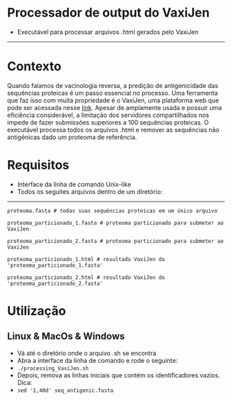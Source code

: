# Processador de output do VaxiJen
* Executável para processar arquivos .html gerados pelo VaxiJen
---

# Contexto
Quando falamos de vacinologia reversa, a predição de antigenicidade das sequências proteicas é um passo essencial no processo. Uma ferramenta que faz isso com muita propriedade é o VaxiJen, uma plataforma web que pode ser acessada nesse [link](http://www.ddg-pharmfac.net/vaxijen/VaxiJen/VaxiJen.html). Apesar de amplamente usada e possuir uma eficiência considerável, a limitação dos servidores compartilhados nos impede de fazer submissões superiores a 100 sequências proteicas. O executável processa todos os arquivos .html e remover as sequências não antigênicas dado um proteoma de referência.

# Requisitos
* Interface da linha de comando Unix-like
* Todos os seguites arquivos dentro de um diretório:
---

    proteoma.fasta # todas suas sequências proteicas em um único arquivo
    
    proteoma_particionado_1.fasta # proteoma particionado para submeter ao VaxiJen 
    
    proteoma_particionado_2.fasta # proteoma particionado para submeter ao VaxiJen
    
    proteoma_particionado_1.html # resultado VaxiJen do 'proteoma_particionado_1.fasta'
    
    proteoma_particionado_2.html # resultado VaxiJen do 'proteoma_particionado_2.fasta'

# Utilização
## Linux & MacOs & Windows
* Vá até o diretório onde o arquivo .sh se encontra
* Abra a interface da linha de comando e rode o seguinte:
* `./processing_VaxiJen.sh`
* Depois, remova as linhas iniciais que contém os identificadores vazios. Dica:
* `sed '1,40d' seq_antigenic.fasta`
